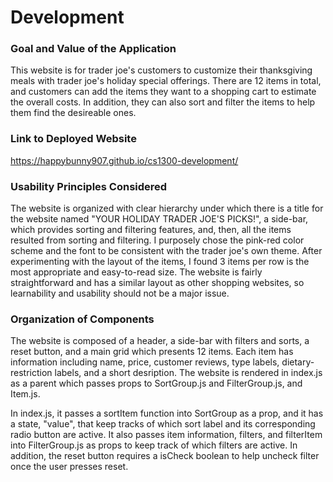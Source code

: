 # Development

### Goal and Value of the Application
This website is for trader joe's customers to customize their thanksgiving meals with trader joe's holiday special offerings. There are 12 items in total, and customers can add the items they want to a shopping cart to estimate the overall costs. In addition, they can also sort and filter the items to help them find the desireable ones.

### Link to Deployed Website
https://happybunny907.github.io/cs1300-development/

### Usability Principles Considered
The website is organized with clear hierarchy under which there is a title for the website named "YOUR HOLIDAY TRADER JOE'S PICKS!", a side-bar, which provides sorting and filtering features, and, then, all the items resulted from sorting and filtering. I purposely chose the pink-red color scheme and the font to be consistent with the trader joe's own theme. After experimenting with the layout of the items, I found 3 items per row is the most appropriate and easy-to-read size. The website is fairly straightforward and has a similar layout as other shopping websites, so learnability and usability should not be a major issue.

### Organization of Components
The website is composed of a header, a side-bar with filters and sorts, a reset button, and a main grid which presents 12 items. Each item has 
information including name, price, customer reviews, type labels, dietary-restriction labels, and a short desription. The website is rendered in index.js as a parent which passes props to SortGroup.js and FilterGroup.js, and Item.js. 

In index.js, it passes a sortItem function into SortGroup as a prop, and it has a state, "value", that keep tracks of which sort label and its corresponding radio button are active. It also passes item information, filters, and filterItem into FilterGroup.js as props to keep track of which filters are active. In addition, the reset button requires a isCheck boolean to help uncheck filter once the user presses reset. 

